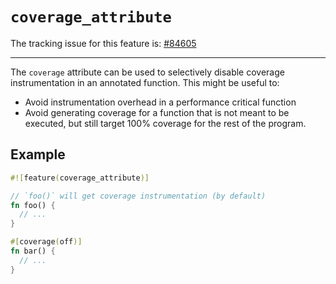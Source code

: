 # `coverage_attribute`

The tracking issue for this feature is: [#84605]

[#84605]: https://github.com/rust-lang/rust/issues/84605

---

The `coverage` attribute can be used to selectively disable coverage
instrumentation in an annotated function. This might be useful to:

-   Avoid instrumentation overhead in a performance critical function
-   Avoid generating coverage for a function that is not meant to be executed,
    but still target 100% coverage for the rest of the program.

## Example

```rust
#![feature(coverage_attribute)]

// `foo()` will get coverage instrumentation (by default)
fn foo() {
  // ...
}

#[coverage(off)]
fn bar() {
  // ...
}
```
